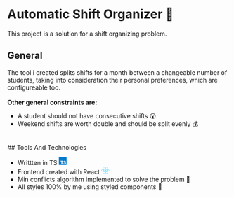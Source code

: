 # Automatic Shift Organizer 📆

This project is a solution for a shift organizing problem.
<br />
## General
The tool i created splits shifts for a month between a changeable number of students, taking into consideration their personal preferences, which are configureable too.
<br />
<br />
**Other general constraints are:**
- A student should not have consecutive shifts 😵
- Weekend shifts are worth double and should be split evenly 💰
<br />
## Tools And Technologies

- Writtten in TS <img src="https://raw.githubusercontent.com/devicons/devicon/master/icons/typescript/typescript-original.svg" height="18" width="18" />
- Frontend created with React <img src="https://raw.githubusercontent.com/devicons/devicon/master/icons/react/react-original.svg" height="18" width="18" />
- Min conflicts algorithm implemented to solve the problem 🤖
- All styles 100% by me using styled components 💅
